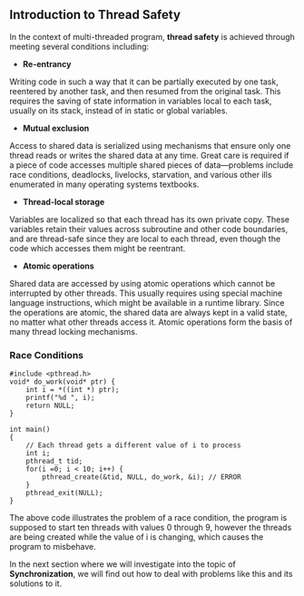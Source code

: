 ## Introduction to Thread Safety

In the context of multi-threaded program, **thread safety** is achieved through meeting several conditions including:

* **Re-entrancy**

Writing code in such a way that it can be partially executed by one task, reentered by another task, and then resumed from the original task. This requires the saving of state information in variables local to each task, usually on its stack, instead of in static or global variables.

* **Mutual exclusion**

Access to shared data is serialized using mechanisms that ensure only one thread reads or writes the shared data at any time. Great care is required if a piece of code accesses multiple shared pieces of data—problems include race conditions, deadlocks, livelocks, starvation, and various other ills enumerated in many operating systems textbooks.

* **Thread-local storage**

Variables are localized so that each thread has its own private copy. These variables retain their values across subroutine and other code boundaries, and are thread-safe since they are local to each thread, even though the code which accesses them might be reentrant.

* **Atomic operations**

Shared data are accessed by using atomic operations which cannot be interrupted by other threads. This usually requires using special machine language instructions, which might be available in a runtime library. Since the operations are atomic, the shared data are always kept in a valid state, no matter what other threads access it. Atomic operations form the basis of many thread locking mechanisms.

### Race Conditions

```
#include <pthread.h>
void* do_work(void* ptr) {
    int i = *((int *) ptr);
    printf("%d ", i);
    return NULL;
}

int main() 
{
	// Each thread gets a different value of i to process
	int i;
	pthread_t tid;
	for(i =0; i < 10; i++) {
		pthread_create(&tid, NULL, do_work, &i); // ERROR
	}
	pthread_exit(NULL);
}
```

The above code illustrates the problem of a race condition, the program is supposed to start ten threads with values 0 through 9, however the threads are being created while the value of i is changing, which causes the program to misbehave.

In the next section where we will investigate into the topic of **Synchronization**, we will find out how to deal with problems like this and its solutions to it.